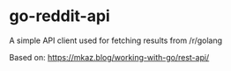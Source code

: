 # go-reddit-api

A simple API client used for fetching results from /r/golang

Based on: https://mkaz.blog/working-with-go/rest-api/
